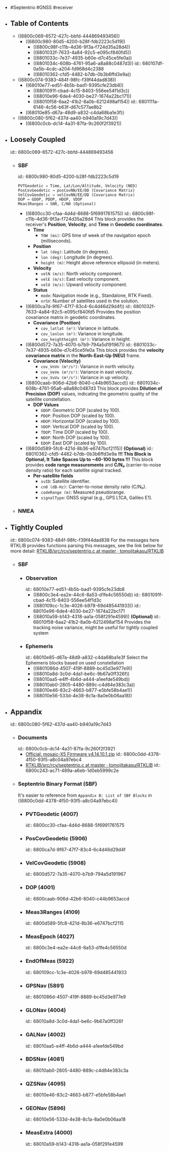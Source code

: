 - #Septentrio #GNSS #receiver
- ## Table of Contents
	- ((6800c069-6572-427c-bbfd-444869493456))
		- ((6800c980-80d5-4200-b28f-fdb2223c5d19))
			- ((6800c98f-c11b-4d36-9f3a-f724d35a28d4))
			- ((6801032f-7633-4a84-92c5-e095cf840fd5))
			- ((6801033c-7e37-4935-b60e-d7c45ce5fe0a))
			- ((6801034c-608b-4761-95a6-a8a88c0487d3))
			  id:: 680107df-0a5b-4cdc-a204-fd968d4c2388
			- ((68010362-cfd5-4482-b7db-0b3b6ffd3e9a))
	- ((6800c074-9383-484f-98fc-f39f44dad838))
		- ((68010e77-ed51-4b5b-bad1-9395cfe23db8))
			- ((6801091f-cbad-4c15-8403-556ee54f1d3c))
			- ((68010e96-6de4-4030-be27-1674a22bc171))
			- ((68010f58-6aa2-41b2-8a0b-6212498af154))
			  id:: 6801111a-6146-4c56-b63f-d67c577ae8b2
		- ((68010e85-d67a-48d9-a832-c4da68ba1e3f))
	- ((6800c080-5f62-437d-aa40-b940a19c7d43))
		- ((6800c0cb-dc14-4a31-87fa-9c260f2f3921))
- ## Loosely Coupled
  id:: 6800c069-6572-427c-bbfd-444869493456
	- ### SBF
	  id:: 6800c980-80d5-4200-b28f-fdb2223c5d19
	  ```plaintext
	  PVTGeodetic → Time, Lat/Lon/Altitude, Velocity (NED)
	  PosCovGeodetic → posCovNN/EE/DD (Covariance Matrix)
	  VelCovGeodetic → velCovNN/EE/DD (Covariance Matrix)
	  DOP → GDOP, PDOP, HDOP, VDOP
	  Meas3Ranges → SNR, C/N0 (Optional)
	  ```
		- ((6800cc30-cfaa-4d4d-8688-5f6991761575))
		  id:: 6800c98f-c11b-4d36-9f3a-f724d35a28d4
		  This block provides the receiver's **Position**, **Velocity**, and **Time** in **Geodetic coordinates**.
			- **Time**
				- `TOW (ms)`: GPS time of week of the navigation epoch (milliseconds).
			- **Position**
				- `lat (deg)`: Latitude (in degrees).
				- `lon (deg)`: Longitude (in degrees).
				- `height (m)`: Height above reference ellipsoid (in meters).
			- **Velocity**
				- `velN (m/s)`: North velocity component.
				- `velE (m/s)`: East velocity component.
				- `velU (m/s)`: Upward velocity component.
			- **Status**
				- `mode`: Navigation mode (e.g., Standalone, RTK Fixed).
				- `nrSV`: Number of satellites used in the solution.
		- ((6800ca7d-9f67-47f7-83c4-6c4d46d29d4f))
		  id:: 6801032f-7633-4a84-92c5-e095cf840fd5
		  Provides the position covariance matrix in geodetic coordinates.
			- **Covariance (Position)**
				- `cov_latlat (m²)`: Variance in latitude.
				- `cov_lonlon (m²)`: Variance in longitude.
				- `cov_heightheight (m²)`: Variance in height.
		- ((6800d572-7a35-4070-b7b9-794a5d191967))
		  id:: 6801033c-7e37-4935-b60e-d7c45ce5fe0a
		  This block provides the **velocity covariance matrix** in the **North-East-Up (NEU)** frame.
			- **Covariance (Velocity)**
				- `cov_VnVn (m²/s²)`: Variance in north velocity.
				- `cov_VeVe (m²/s²)`: Variance in east velocity.
				- `cov_VuVu (m²/s²)`: Variance in up velocity.
		- ((6800caab-906d-42b6-8040-c44b9653accd))
		  id:: 6801034c-608b-4761-95a6-a8a88c0487d3
		  This block provides **Dilution of Precision (DOP)** values, indicating the geometric quality of the satellite constellation.
			- **DOP Values**
				- `GDOP`: Geometric DOP (scaled by 100).
				- `PDOP`: Position DOP (scaled by 100).
				- `HDOP`: Horizontal DOP (scaled by 100).
				- `VDOP`: Vertical DOP (scaled by 100).
				- `TDOP`: Time DOP (scaled by 100).
				- `NDOP`: North DOP (scaled by 100).
				- `EDOP`: East DOP (scaled by 100).
		- ((6800d589-5fc8-421d-8b36-e6747bcf2115)) **(Optional)**
		  id:: 68010362-cfd5-4482-b7db-0b3b6ffd3e9a
		  **!!! This Block is Optional, It Take Spaces Up to ~40-100 bytes !!!**
		  This block provides **code range measurements** and **C/N₀** (carrier-to-noise density ratio) for each satellite signal tracked.
			- **Per-satellite fields**
				- `svID`: Satellite identifier.
				- `cn0 (dB-Hz)`: Carrier-to-noise density ratio (C/N₀).
				- `codeRange (m)`: Measured pseudorange.
				- `signalType`: GNSS signal (e.g., GPS L1CA, Galileo E1).
	- ### NMEA
- ## Tightly Coupled
  id:: 6800c074-9383-484f-98fc-f39f44dad838
  For the messages here RTKLIB provides functions parsing this messages, see the link below for more detail: [RTKLIB/src/rcv/septentrio.c at master · tomojitakasu/RTKLIB](https://github.com/tomojitakasu/RTKLIB/blob/master/src/rcv/septentrio.c)
	- ### SBF
		- ### Observation
		  id:: 68010e77-ed51-4b5b-bad1-9395cfe23db8
			- ((6800c3e4-ea2e-44c6-8a53-d1fe4c56550d))
			  id:: 6801091f-cbad-4c15-8403-556ee54f1d3c
			- ((680109cc-1c3e-4026-b978-69d485441933))
			  id:: 68010e96-6de4-4030-be27-1674a22bc171
			- ((68010a59-b143-4318-aa1a-058f291e4599)) **(Optional)**
			  id:: 68010f58-6aa2-41b2-8a0b-6212498af154
			  Provides the tracking noise variance, might be useful for tightly coupled system
		- ### Ephemeris
		  id:: 68010e85-d67a-48d9-a832-c4da68ba1e3f
		  Select the Ephemeris blocks based on used constellation
			- ((6801086d-4507-419f-8889-bc45d3e977e9))
			- ((68010a8d-3c0d-4da1-be6c-9b67a0ff326f))
			- ((68010aa5-e4ff-4b6d-a444-a1eefde549bd))
			- ((68010ab0-2805-4480-889c-c4d84e383c3a))
			- ((68010e46-83c2-4663-b877-e5bfe58b4ae1))
			- ((68010e56-533d-4e38-8c1a-8a0e0b06aa18))
- ## Appandix
  id:: 6800c080-5f62-437d-aa40-b940a19c7d43
	- ### Documents
	  id:: 6800c0cb-dc14-4a31-87fa-9c260f2f3921
		- [Official: mosaic-X5 Firmware v4.14.10.1.zip](https://www.septentrio.com/resources/mosaic-X5/mosaic-X5_fwp_4.14.10.1.zip)
		  id:: 6800c0dd-4378-4f50-93f5-a8c04a97ebc4
		- [RTKLIB/src/rcv/septentrio.c at master · tomojitakasu/RTKLIB](https://github.com/tomojitakasu/RTKLIB/blob/master/src/rcv/septentrio.c)
		  id:: 6800c243-ac71-489a-a6eb-1d0eb5999c2e
	- ### Septentrio Binary Format (SBF)
	  It's easier to reference from `Appandix B: List of SBF Blocks` in ((6800c0dd-4378-4f50-93f5-a8c04a97ebc4))
		- ### PVTGeodetic (4007)
		  id:: 6800cc30-cfaa-4d4d-8688-5f6991761575
		- ### PosCovGeodetic (5906)
		  id:: 6800ca7d-9f67-47f7-83c4-6c4d46d29d4f
		- ### VelCovGeodetic (5908)
		  id:: 6800d572-7a35-4070-b7b9-794a5d191967
		- ### DOP (4001)
		  id:: 6800caab-906d-42b6-8040-c44b9653accd
		- ### Meas3Ranges (4109)
		  id:: 6800d589-5fc8-421d-8b36-e6747bcf2115
		- ### MeasEpoch (4027)
		  id:: 6800c3e4-ea2e-44c6-8a53-d1fe4c56550d
		- ### EndOfMeas (5922)
		  id:: 680109cc-1c3e-4026-b978-69d485441933
		- ### GPSNav (5891)
		  id:: 6801086d-4507-419f-8889-bc45d3e977e9
		- ### GLONav (4004)
		  id:: 68010a8d-3c0d-4da1-be6c-9b67a0ff326f
		- ### GALNav (4002)
		  id:: 68010aa5-e4ff-4b6d-a444-a1eefde549bd
		- ### BDSNav (4081)
		  id:: 68010ab0-2805-4480-889c-c4d84e383c3a
		- ### QZSNav (4095)
		  id:: 68010e46-83c2-4663-b877-e5bfe58b4ae1
		- ### GEONav (5896)
		  id:: 68010e56-533d-4e38-8c1a-8a0e0b06aa18
		- ### MeasExtra (4000)
		  id:: 68010a59-b143-4318-aa1a-058f291e4599